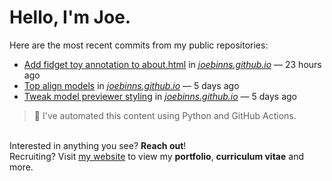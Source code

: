 # Hello, I'm Joe.
Here are the most recent commits from my public repositories:<br>
<!--activity_section_start-->
- [Add fidget toy annotation to about.html](https://github.com/joebinns/joebinns.github.io/commit/1ecce69b9db15da960151f4b7de5ea66286e0287) in [*joebinns.github.io*](https://github.com/joebinns/joebinns.github.io) — 23 hours ago
- [Top align models](https://github.com/joebinns/joebinns.github.io/commit/03ee68cd3f221f2442dc5a2f58300f3c647f571d) in [*joebinns.github.io*](https://github.com/joebinns/joebinns.github.io) — 5 days ago
- [Tweak model previewer styling](https://github.com/joebinns/joebinns.github.io/commit/3194620de0fc704cfc97fa1c258c9b8cbd504176) in [*joebinns.github.io*](https://github.com/joebinns/joebinns.github.io) — 5 days ago
<!--activity_section_end-->
> 🚀 I've automated this content using Python  and GitHub Actions.

<br>Interested in anything you see? **Reach out**!<br>
Recruiting? Visit [my website](https://joebinns.com/) to view my **portfolio**, **curriculum vitae** and more.
